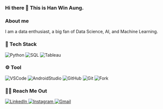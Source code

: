### Hi there 👋 This is Han Win Aung.

### About me

I am a data enthusiast, a big fan of Data Science, AI, and Machine Learning.


### 🔧 Tech Stack
<p>
<img alt="Python" src="https://img.shields.io/badge/Python-44bd32?logo=python&logoColor=white&style=for-the-badge" />
<img alt="SQL" src="https://img.shields.io/badge/SQL-02569B?logo=sql&logoColor=white&style=for-the-badge" />
<img alt="Tableau" src="https://img.shields.io/badge/Tableau-00a8ff?logo=tableau&logoColor=white&style=for-the-badge" />
</p>

### ⚙️ Tool
<p>
<img alt="VSCode" src="https://img.shields.io/badge/VisualStudioCode-007ACC?logo=Visual-Studio-Code&logoColor=white&style=for-the-badge" />
<img alt="AndroidStudio" src="https://img.shields.io/badge/AndroidStudio-05c46b?logo=android-studio&logoColor=white&style=for-the-badge" />
<img alt="GitHub" src="https://img.shields.io/badge/GitHub-454545?logo=github&logoColor=white&style=for-the-badge" />
<img alt="Git" src="https://img.shields.io/badge/Git-F05032?logo=git&logoColor=white&style=for-the-badge" />
<img alt="Fork" src="https://img.shields.io/badge/Fork-179287?logo=Fork&logoColor=white&style=for-the-badge" />
</p>

### 🤝🏻 Reach Me Out
<p>
 <a href="https://www.linkedin.com/in/hanwa">
   <img alt="LinkedIn" src="https://img.shields.io/badge/LinkedIn-0A66C2?logo=LinkedIn&logoColor=white&style=for-the-badge" />
  </a>
 <a href="www.instagram.com/han_winn_aung/">
   <img alt="Instagram" src="https://img.shields.io/badge/Instagram-E4405F?logo=Instagram&logoColor=white&style=for-the-badge" />
  </a>
 <a href="hanwinaung.dev@gmail.com">
   <img alt="Gmail" src="https://img.shields.io/badge/Mail-EA2027?logo=Microsoft-Outlook&logoColor=white&style=for-the-badge" />
  </a>
</p>

